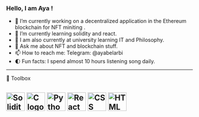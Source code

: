 ### Hello, I am Aya ! 

- 🔭 I’m currently working on a decentralized application in the Ethereum blockchain for NFT miniting . 
- 🌱 I’m currently learning solidity and react. 
- 🌱 I am also currently at university learning IT and Philosophy. 
- 💬 Ask me about NFT and blockchain stuff. 
- 📫 How to reach me: Telegram: @ayabelarbi
- 🌓 Fun facts: I spend almost 10 hours listening song daily. 

---

🧰 Toolbox

<img src="https://cdn.worldvectorlogo.com/logos/solidity.svg" alt="Solidity Logo" width="50" height="50"/> <img src="https://cdn.worldvectorlogo.com/logos/c-1.svg" alt="C logo" width="50" height="50"/> <img src="https://cdn.worldvectorlogo.com/logos/python-4.svg" alt="Python logo" width="50" height="50" />  <img src="https://cdn.worldvectorlogo.com/logos/react-2.svg" alt="React Logo" width="50" height="50" />  <img src="https://cdn.worldvectorlogo.com/logos/css-3.svg" alt="CSS Logo" width="50" height="50" />  <img src="https://cdn.worldvectorlogo.com/logos/html-1.svg" alt="HTML Logo" width="50" height="50" /> 
---
